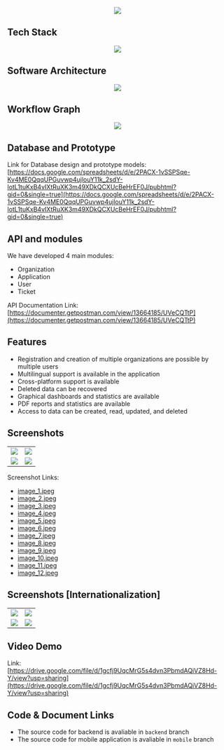 <p align="center">
  <img src="/bug%20bounty.jpeg" />
</p>

## Tech Stack

<p align="center">
  <img src="/tech_stack.png" />
</p>

## Software Architecture

<p align="center">
  <img src="/software_architecture.png" />
</p>

## Workflow Graph

<p align="center">
  <img src="/workflow.png" />
</p>

## Database and Prototype

Link for Database design and prototype models: [https://docs.google.com/spreadsheets/d/e/2PACX-1vSSPSqe-Kv4ME0QqqUPGuvwp4ujlouY11k_2sdY-lotL1tuKxB4vIXtRuXK3m49XDkQCXUcBeHrEF0J/pubhtml?gid=0&single=true](https://docs.google.com/spreadsheets/d/e/2PACX-1vSSPSqe-Kv4ME0QqqUPGuvwp4ujlouY11k_2sdY-lotL1tuKxB4vIXtRuXK3m49XDkQCXUcBeHrEF0J/pubhtml?gid=0&single=true)

## API and modules
We have developed 4 main modules:
- Organization
- Application
- User
- Ticket

API Documentation Link: [https://documenter.getpostman.com/view/13664185/UVeCQTtP](https://documenter.getpostman.com/view/13664185/UVeCQTtP)

## Features
- Registration and creation of multiple organizations are possible by multiple users
- Multilingual support is available in the application
- Cross-platform support is available
- Deleted data can be recovered
- Graphical dashboards and statistics are available
- PDF reports and statistics are available
- Access to data can be created, read, updated, and deleted

## Screenshots

<table>
  <tr>
    <td>
      <img src="/image_1.jpeg" />
    </td>
    <td>
      <img src="/image_5.jpeg" />
    </td>
  </tr>
   <tr>
    <td>
      <img src="/image_3.jpeg" />
    </td>
    <td>
      <img src="/image_10.jpeg" />
    </td>
  </tr>
</table>

Screenshot Links: 
- [image_1.jpeg](/image_1.jpeg)
- [image_2.jpeg](/image_2.jpeg)
- [image_3.jpeg](/image_3.jpeg)
- [image_4.jpeg](/image_4.jpeg)
- [image_5.jpeg](/image_5.jpeg)
- [image_6.jpeg](/image_6.jpeg)
- [image_7.jpeg](/image_7.jpeg)
- [image_8.jpeg](/image_8.jpeg)
- [image_9.jpeg](/image_9.jpeg)
- [image_10.jpeg](/image_10.jpeg)
- [image_11.jpeg](/image_11.jpeg)
- [image_12.jpeg](/image_12.jpeg)

## Screenshots [Internationalization]
<table>
  <tr>
    <td>
      <img src="/image_13.jpeg" />
    </td>
    <td>
      <img src="/image_14.jpeg" />
    </td>
  </tr>
   <tr>
    <td>
      <img src="/image_15.jpeg" />
    </td>
    <td>
      <img src="/image_16.jpeg" />
    </td>
  </tr>
</table>

## Video Demo
Link: [https://drive.google.com/file/d/1gcfj9UqcMrG5s4dvn3PbmdAQiVZ8Hd-Y/view?usp=sharing](https://drive.google.com/file/d/1gcfj9UqcMrG5s4dvn3PbmdAQiVZ8Hd-Y/view?usp=sharing)

## Code & Document Links

- The source code for backend is avaliable in ```backend``` branch
- The source code for mobile application is avaliable in ```mobile``` branch
